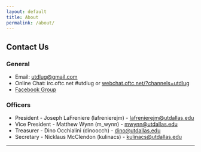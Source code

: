 ```yaml
---
layout: default
title: About
permalink: /about/
---
```


## Contact Us

### General

* Email: [utdlug@gmail.com](mailto:utdlug@gmail.com)
* Online Chat: irc.oftc.net #utdlug or [webchat.oftc.net/?channels=utdlug](http://webchat.oftc.net/?channels=utdlug)
* [Facebook Group](http://www.facebook.com/groups/utdlug)

### Officers

* President - Joseph LaFreniere (lafrenierejm) - [lafrenierejm@utdallas.edu](mailto:lafrenierejm@utdallas.edu)
* Vice President - Matthew Wynn (m_wynn) - [mwynn@utdallas.edu](mailto:mwynn@utdallas.edu)
* Treasurer - Dino Occhialini (dinoocch) - [dino@utdallas.edu](mailto:dino@utdallas.edu)
* Secretary - Nicklaus McClendon (kulinacs) - [kulinacs@utdallas.edu](mailto:kulinacs@utdallas.edu)

---


